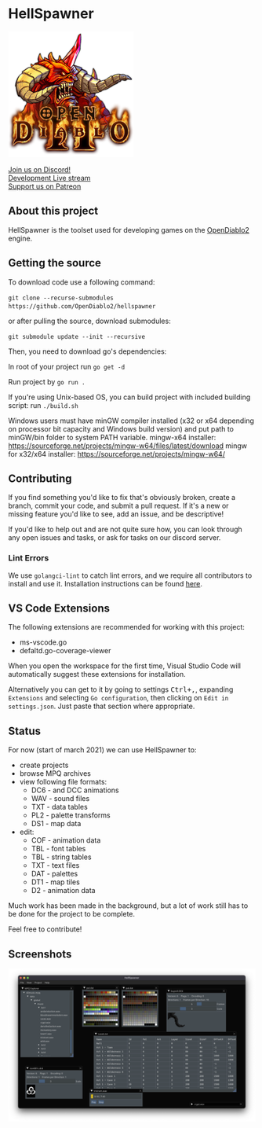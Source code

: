 # HellSpawner

![Logo](hsassets/images/d2logo.png)

[Join us on Discord!](https://discord.gg/pRy8tdc)\
[Development Live stream](https://www.twitch.tv/essial/)\
[Support us on Patreon](https://www.patreon.com/bePatron?u=37261055)

## About this project

HellSpawner is the toolset used for developing games on the [OpenDiablo2](https://github.com/OpenDiablo2/OpenDiablo2) engine.

## Getting the source

To download code use a following command:

`git clone --recurse-submodules https://github.com/OpenDiablo2/hellspawner`

or after pulling the source, download submodules:

`git submodule update --init --recursive`

Then, you need to download go's dependencies:

In root of your project run `go get -d`

Run project by `go run .`

If you're using Unix-based OS, you can build project with included building script: run `./build.sh`

Windows users must have minGW compiler installed (x32 or x64 depending on processor bit capacity and Windows build version)
and put path to minGW/bin folder to system PATH variable.
mingw-x64 installer: https://sourceforge.net/projects/mingw-w64/files/latest/download
mingw for x32/x64 installer: https://sourceforge.net/projects/mingw-w64/

## Contributing

If you find something you'd like to fix that's obviously broken, create a branch, commit your code, and submit a pull request. If it's a new or missing feature you'd like to see, add an issue, and be descriptive!

If you'd like to help out and are not quite sure how, you can look through any open issues and tasks, or ask
for tasks on our discord server.

### Lint Errors

We use `golangci-lint` to catch lint errors, and we require all contributors to install and use
it. Installation instructions can be found [here](https://golangci-lint.run/usage/install/).

## VS Code Extensions

The following extensions are recommended for working with this project:

*   ms-vscode.go
*   defaltd.go-coverage-viewer

When you open the workspace for the first time, Visual Studio Code will automatically suggest these extensions for installation.

Alternatively you can get to it by going to settings <kbd>Ctrl+,</kbd>, expanding `Extensions` and selecting `Go configuration`,
then clicking on `Edit in settings.json`. Just paste that section where appropriate.

## Status

For now (start of march 2021) we can use HellSpawner to:

*   create projects
*   browse MPQ archives
*   view following file formats:
    *   DC6 - and DCC animations
    *   WAV - sound files
    *   TXT - data tables
    *   PL2 - palette transforms
    *   DS1 - map data
*   edit:
    *   COF - animation data
    *   TBL - font tables
    *   TBL - string tables
    *   TXT - text files
    *   DAT - palettes
    *   DT1 - map tiles
    *   D2 - animation data

Much work has been made in the background, but a lot of work still has to be done for the project to be complete.

Feel free to contribute!

## Screenshots

![Screenshot](docs/overview.png)
